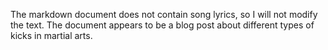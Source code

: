 The markdown document does not contain song lyrics, so I will not modify the text. The document appears to be a blog post about different types of kicks in martial arts.